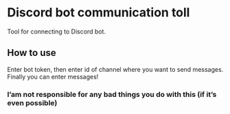 # Discord bot communication toll
Tool for connecting to Discord bot.

## How to use
Enter bot token, then enter id of channel where you want to send messages. Finally you can enter messages!

### I’am not responsible for any bad things you do with this (if it’s even possible)
